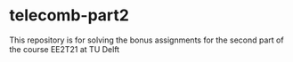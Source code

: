 # telecomb-part2

This repository is for solving the bonus assignments for the second part of the course EE2T21 at TU Delft
